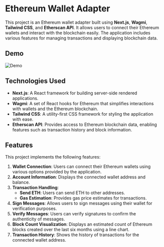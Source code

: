 # Ethereum Wallet Adapter

This project is an Ethereum wallet adapter built using **Next.js**, **Wagmi**, **Tailwind CSS**, and **Etherscan API**. It allows users to connect their Ethereum wallets and interact with the blockchain easily. The application includes various features for managing transactions and displaying blockchain data.

## Demo

![Demo](https://github.com/Sagarshivalingappaathani/week11-eth-wallet-adapter/blob/main/image.png)

## Technologies Used

- **Next.js**: A React framework for building server-side rendered applications.
- **Wagmi**: A set of React hooks for Ethereum that simplifies interactions with wallets and the Ethereum blockchain.
- **Tailwind CSS**: A utility-first CSS framework for styling the application with ease.
- **Etherscan API**: Provides access to Ethereum blockchain data, enabling features such as transaction history and block information.

## Features

This project implements the following features:

1. **Wallet Connection**: Users can connect their Ethereum wallets using various options provided by the application.
2. **Account Information**: Displays the connected wallet address and balance.
3. **Transaction Handling**: 
   - **Send ETH**: Users can send ETH to other addresses.
   - **Gas Estimation**: Provides gas price estimates for transactions.
4. **Sign Messages**: Allows users to sign messages using their wallet for verification purposes.
5. **Verify Messages**: Users can verify signatures to confirm the authenticity of messages.
6. **Block Count Visualization**: Displays an estimated count of Ethereum blocks created over the last six months using a line chart.
7. **Transaction History**: Shows the history of transactions for the connected wallet address.
